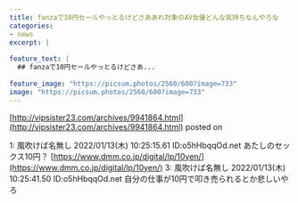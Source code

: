 ```yaml
---
title: fanzaで10円セールやっとるけどさああれ対象のAV女優どんな気持ちなんやろな
categories:
- news
excerpt: |
  
feature_text: |
  ## fanzaで10円セールやっとるけどさあ...
  
feature_image: "https://picsum.photos/2560/600?image=733"
image: "https://picsum.photos/2560/600?image=733"
---
```


[http://vipsister23.com/archives/9941864.html](http://vipsister23.com/archives/9941864.html)
posted on 

<!--more-->

1: 風吹けば名無し 2022/01/13(木) 10:25:15.61 ID:o5hHbqqOd.net あたしのセックス10円？ [https://www.dmm.co.jp/digital/lp/10yen/](https://www.dmm.co.jp/digital/lp/10yen/) 3: 風吹けば名無し 2022/01/13(木) 10:25:41.50 ID:o5hHbqqOd.net 自分の仕事が10円で叩き売られるとか悲しいやろ
